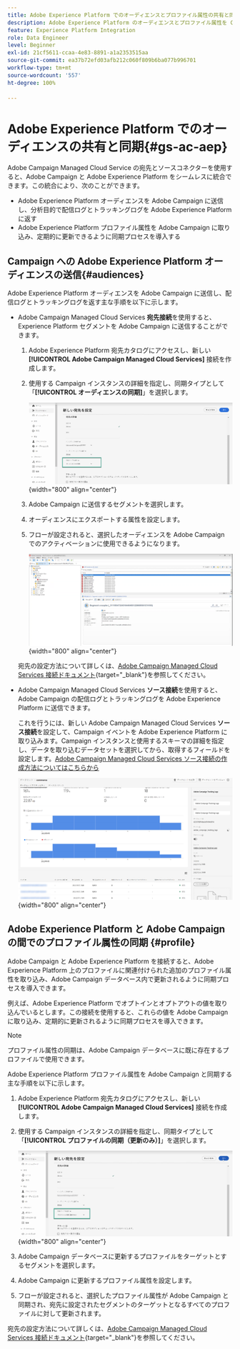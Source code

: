 ```yaml
---
title: Adobe Experience Platform でのオーディエンスとプロファイル属性の共有と同期
description: Adobe Experience Platform のオーディエンスとプロファイル属性を Campaign と同期する方法を説明します。
feature: Experience Platform Integration
role: Data Engineer
level: Beginner
exl-id: 21cf5611-ccaa-4e83-8891-a1a2353515aa
source-git-commit: ea37b72efd03afb212c060f809b6ba077b996701
workflow-type: tm+mt
source-wordcount: '557'
ht-degree: 100%

---
```


# Adobe Experience Platform でのオーディエンスの共有と同期{#gs-ac-aep}

Adobe Campaign Managed Cloud Service の宛先とソースコネクターを使用すると、Adobe Campaign と Adobe Experience Platform をシームレスに統合できます。この統合により、次のことができます。

* Adobe Experience Platform オーディエンスを Adobe Campaign に送信し、分析目的で配信ログとトラッキングログを Adobe Experience Platform に返す
* Adobe Experience Platform プロファイル属性を Adobe Campaign に取り込み、定期的に更新できるように同期プロセスを導入する

## Campaign への Adobe Experience Platform オーディエンスの送信{#audiences}

Adobe Experience Platform オーディエンスを Adobe Campaign に送信し、配信ログとトラッキングログを返す主な手順を以下に示します。

* Adobe Campaign Managed Cloud Services **宛先接続**&#x200B;を使用すると、Experience Platform セグメントを Adobe Campaign に送信することができます。

   1. Adobe Experience Platform 宛先カタログにアクセスし、新しい **[!UICONTROL Adobe Campaign Managed Cloud Services]** 接続を作成します。
   1. 使用する Campaign インスタンスの詳細を指定し、同期タイプとして「**[!UICONTROL オーディエンスの同期]**」を選択します。

      ![](assets/aep-audience-sync.png){width="800" align="center"}

   1. Adobe Campaign に送信するセグメントを選択します。
   1. オーディエンスにエクスポートする属性を設定します。
   1. フローが設定されると、選択したオーディエンスを Adobe Campaign でのアクティベーションに使用できるようになります。

      ![](assets/aep-destination.png){width="800" align="center"}

  宛先の設定方法について詳しくは、[Adobe Campaign Managed Cloud Services 接続ドキュメント](https://www.adobe.com/go/destinations-adobe-campaign-managed-cloud-services-en){target="_blank"}を参照してください。

* Adobe Campaign Managed Cloud Services **ソース接続**&#x200B;を使用すると、Adobe Campaign の配信ログとトラッキングログを Adobe Experience Platform に送信できます。

  これを行うには、新しい Adobe Campaign Managed Cloud Services **ソース接続**&#x200B;を設定して、Campaign イベントを Adobe Experience Platform に取り込みます。Campaign インスタンスと使用するスキーマの詳細を指定し、データを取り込むデータセットを選択してから、取得するフィールドを設定します。[Adobe Campaign Managed Cloud Services ソース接続の作成方法についてはこちらから](https://www.adobe.com/go/sources-campaign-ui-en)

  ![](assets/aep-logs.png){width="800" align="center"}

## Adobe Experience Platform と Adobe Campaign の間でのプロファイル属性の同期 {#profile}

Adobe Campaign と Adobe Experience Platform を接続すると、Adobe Experience Platform 上のプロファイルに関連付けられた追加のプロファイル属性を取り込み、Adobe Campaign データベース内で更新されるように同期プロセスを導入できます。

例えば、Adobe Experience Platform でオプトインとオプトアウトの値を取り込んでいるとします。この接続を使用すると、これらの値を Adobe Campaign に取り込み、定期的に更新されるように同期プロセスを導入できます。

>[!NOTE]
>
>プロファイル属性の同期は、Adobe Campaign データベースに既に存在するプロファイルで使用できます。

Adobe Experience Platform プロファイル属性を Adobe Campaign と同期する主な手順を以下に示します。

1. Adobe Experience Platform 宛先カタログにアクセスし、新しい **[!UICONTROL Adobe Campaign Managed Cloud Services]** 接続を作成します。
1. 使用する Campaign インスタンスの詳細を指定し、同期タイプとして「**[!UICONTROL プロファイルの同期（更新のみ）]**」を選択します。

   ![](assets/aep-profile-sync.png){width="800" align="center"}

1. Adobe Campaign データベースに更新するプロファイルをターゲットとするセグメントを選択します。
1. Adobe Campaign に更新するプロファイル属性を設定します。
1. フローが設定されると、選択したプロファイル属性が Adobe Campaign と同期され、宛先に設定されたセグメントのターゲットとなるすべてのプロファイルに対して更新されます。

宛先の設定方法について詳しくは、[Adobe Campaign Managed Cloud Services 接続ドキュメント](https://www.adobe.com/go/destinations-adobe-campaign-managed-cloud-services-en){target="_blank"}を参照してください。